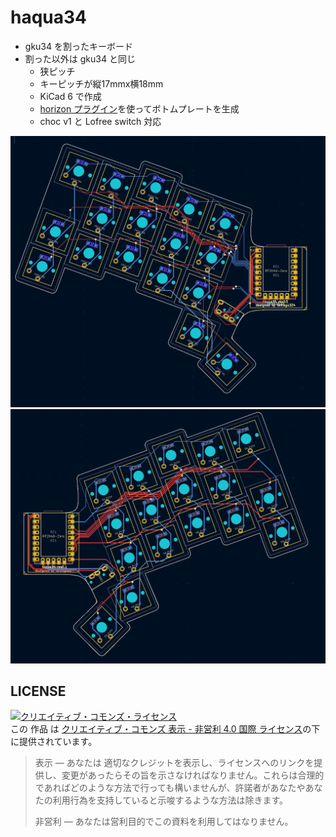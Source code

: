 # haqua34

* gku34 を割ったキーボード
* 割った以外は gku34 と同じ
    * 狭ピッチ
    * キーピッチが縦17mmx横18mm
    * KiCad 6 で作成
    * [horizon プラグイン](https://github.com/skarrmann/horizon/blob/5833ec133d5f8fa4f3824622efd5dbfc89d797ec/kicad-plugins/horizon-board-producer-plugin.py)を使ってボトムプレートを生成
    * choc v1 と Lofree switch 対応

![](./assets/readme_1.png)
![](./assets/readme_2.png)

## LICENSE

<a rel="license" href="http://creativecommons.org/licenses/by-nc/4.0/"><img alt="クリエイティブ・コモンズ・ライセンス" style="border-width:0" src="https://i.creativecommons.org/l/by-nc/4.0/88x31.png" /></a><br />この 作品 は <a rel="license" href="http://creativecommons.org/licenses/by-nc/4.0/">クリエイティブ・コモンズ 表示 - 非営利 4.0 国際 ライセンス</a>の下に提供されています。

> 表示 — あなたは 適切なクレジットを表示し、ライセンスへのリンクを提供し、変更があったらその旨を示さなければなりません。これらは合理的であればどのような方法で行っても構いませんが、許諾者があなたやあなたの利用行為を支持していると示唆するような方法は除きます。
>
> 非営利 — あなたは営利目的でこの資料を利用してはなりません。